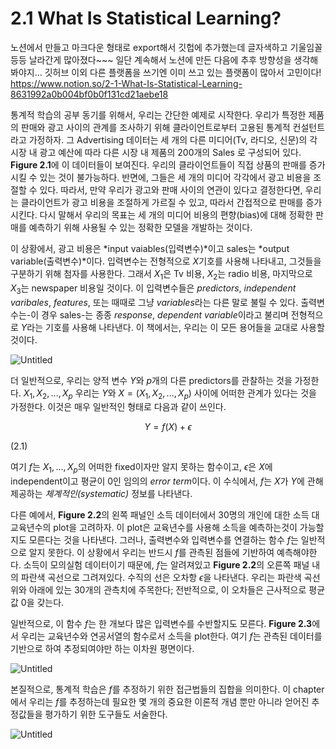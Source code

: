 # 2.1 What Is Statistical Learning?

노션에서 만들고 마크다운 형태로 export해서 깃헙에 추가했는데 글자색하고 기울임꼴 등등 날라간게 많아졌다~~~
일단 계속해서 노션에 만든 다음에 추후 방향성을 생각해봐야지...
깃허브 이외 다른 플랫폼을 쓰기엔 이미 쓰고 있는 플랫폼이 많아서 고민이다!
https://www.notion.so/2-1-What-Is-Statistical-Learning-8631992a0b004bf0b0f131cd21aebe18

 통계적 학습의 공부 동기를 위해서, 우리는 간단한 예제로 시작한다. 우리가 특정한 제품의 판매와 광고 사이의 관계를 조사하기 위해 클라이언트로부터 고용된 통계적 컨설턴트라고 가정하자. 그 Advertising 데이터는 세 개의 다른 미디어(Tv, 라디오, 신문)의 각 시장 내 광고 예산에 따라 다른 시장 내 제품의 200개의 Sales 로 구성되어 있다. **Figure 2.1**에 이 데이터들이 보여진다. 우리의 클라이언트들이 직접 상품의 판매를 증가시킬 수 있는 것이 불가능하다. 반면에, 그들은 세 개의 미디어 각각에서 광고 비용을 조절할 수 있다. 따라서, 만약 우리가 광고와 판매 사이의 연관이 있다고 결정한다면, 우리는 클라이언트가 광고 비용을 조절하게 가르질 수 있고, 따라서 간접적으로 판매를 증가시킨다. 다시 말해서 우리의 목표는 세 개의 미디어 비용의 편향(bias)에 대해 정확한 판매를 예측하기 위해 사용될 수 있는 정확한 모델을 개발하는 것이다. 

 이 상황에서, 광고 비용은 *input vaiables(입력변수)*이고 sales는 *output variable(출력변수)*이다. 입력변수는 전형적으로 $X$기호를 사용해 나타내고, 그것들을 구분하기 위해 첨자를 사용한다. 그래서 $X_1$은 Tv 비용,  $X_2$는 radio 비용, 마지막으로  $X_3$는 newspaper 비용일 것이다. 이 입력변수들은 *predictors*, *independent varibales*, *features*, 또는 때때로 그냥 *variables*라는 다른 말로 불릴 수 있다. 출력변수는-이 경우 sales-는 종종 *response*, *dependent variable*이라고 불리며 전형적으로 $Y$라는 기호를 사용해 나타낸다. 이 책에서는, 우리는 이 모든 용어들을 교대로 사용할 것이다. 

![Untitled](Untitled%208631992a0b004bf0b0f131cd21aebe18/Untitled.png)

 더 일반적으로, 우리는 양적 변수 $Y$와 $p$개의 다른 predictors를 관찰하는 것을 가정한다. $X_1, X_2, ... , X_p$ 우리는 $Y$와 $X=(X_1, X_2, ... , X_p)$ 사이에 어떠한 관계가 있다는 것을 가정한다. 이것은 매우 일반적인 형태로 다음과 같이 쓰인다.

$$
Y=f(X)+\epsilon
$$

(2.1)

여기 $f$는 $X_1, ..., X_p$의 어떠한 fixed이자만 알지 못하는 함수이고, $\epsilon$은 $X$에 independent이고 평균이 0인 임의의 *error term*이다. 이 수식에서, $f$는 $X$가 $Y$에 관해 제공하는 *체계적인(systematic)* 정보를 나타낸다. 

 다른 예에서, **Figure 2.2**의 왼쪽 패널인 소득 데이터에서 30명의 개인에 대한 소득 대 교육년수의 plot을 고려하자. 이 plot은 교육년수를 사용해 소득을 예측하는것이 가능할지도 모른다는 것을 나타낸다. 그러나, 출력변수와 입력변수를 연결하는 함수  $f$는 일반적으로 알지 못한다. 이 상황에서 우리는 반드시 $f$를 관측된 점들에 기반하여 예측해야한다. 소득이 모의실험 데이터이기 때문에, $f$는 알려져있고 **Figure 2.2**의 오른쪽 패널 내의 파란색 곡선으로 그려져있다. 수직의 선은 오차항 $\epsilon$을 나타낸다. 우리는 파란색 곡선 위와 아래에 있는 30개의 관측치에 주목한다; 전반적으로, 이 오차들은 근사적으로 평균값 0을 갖는다.

 일반적으로, 이 함수 $f$는 한 개보다 많은 입력변수를 수반할지도 모른다. **Figure 2.3**에서 우리는 교육년수와 연공서열의 함수로서 소득을 plot한다. 여기 $f$는 관측된 데이터를 기반으로 하여 추정되여야만 하는 이차원 평면이다.

![Untitled](Untitled%208631992a0b004bf0b0f131cd21aebe18/Untitled%201.png)

 본질적으로, 통계적 학습은 $f$를 추정하기 위한 접근법들의 집합을 의미한다. 이 chapter에서 우리는 $f$를 추정하는데 필요한 몇 개의 중요한 이론적 개념 뿐만 아니라 얻어진 추정값들을 평가하기 위한 도구들도 서술한다. 

![Untitled](Untitled%208631992a0b004bf0b0f131cd21aebe18/Untitled%202.png)



